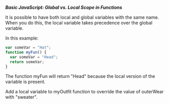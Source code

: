 ***Basic JavaScript: Global vs. Local Scope in Functions***

It is possible to have both local and global variables with the same name. When you do this, the local variable takes precedence over the global variable.

In this example:

```javascript
var someVar = "Hat";
function myFun() {
  var someVar = "Head";
  return someVar;
}
```

The function myFun will return "Head" because the local version of the variable is present.


Add a local variable to myOutfit function to override the value of outerWear with "sweater".
